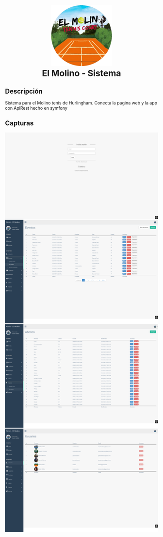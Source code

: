 <h1 align="center">
  <br>
  <img src="https://raw.githubusercontent.com/martinbobbio/frontend-molino-tenis/master/src/assets/images/logo%20molino.png" alt="Molino" width="200">
  <br>
  El Molino - Sistema
  <br>
</h1>


## Descripción

Sistema para el Molino tenis de Hurlingham.
Conecta la pagina web y la app con ApiRest hecho en symfony

## Capturas

![Image of pagina](web/images/admin1.png)
![Image of pagina](web/images/admin3.png)
![Image of pagina](web/images/admin4.png)
![Image of pagina](web/images/admin2.png)


